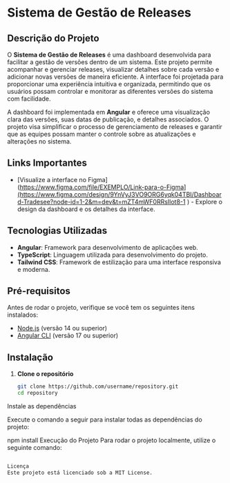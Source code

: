 # Sistema de Gestão de Releases

## Descrição do Projeto

O **Sistema de Gestão de Releases** é uma dashboard desenvolvida para facilitar a gestão de versões dentro de um sistema. Este projeto permite acompanhar e gerenciar releases, visualizar detalhes sobre cada versão e adicionar novas versões de maneira eficiente. A interface foi projetada para proporcionar uma experiência intuitiva e organizada, permitindo que os usuários possam controlar e monitorar as diferentes versões do sistema com facilidade.

A dashboard foi implementada em **Angular** e oferece uma visualização clara das versões, suas datas de publicação, e detalhes associados. O projeto visa simplificar o processo de gerenciamento de releases e garantir que as equipes possam manter o controle sobre as atualizações e alterações no sistema.

## Links Importantes

- [Visualize a interface no Figma](https://www.figma.com/file/EXEMPLO/Link-para-o-Figma](https://www.figma.com/design/9YnVyJ3VO9ORG6yqk04TBI/Dashboard-Tradesee?node-id=1-2&m=dev&t=mZT4mWF0RRsIlot8-1 ) - Explore o design da dashboard e os detalhes da interface.

## Tecnologias Utilizadas

- **Angular**: Framework para desenvolvimento de aplicações web.
- **TypeScript**: Linguagem utilizada para desenvolvimento do projeto.
- **Tailwind CSS**: Framework de estilização para uma interface responsiva e moderna.

## Pré-requisitos

Antes de rodar o projeto, verifique se você tem os seguintes itens instalados:

- [Node.js](https://nodejs.org/) (versão 14 ou superior)
- [Angular CLI](https://angular.io/cli) (versão 17 ou superior)

## Instalação

1. **Clone o repositório**

   ```bash
   git clone https://github.com/username/repository.git
   cd repository
Instale as dependências

Execute o comando a seguir para instalar todas as dependências do projeto:

npm install
Execução do Projeto
Para rodar o projeto localmente, utilize o seguinte comando:

```bash

Licença
Este projeto está licenciado sob a MIT License.

